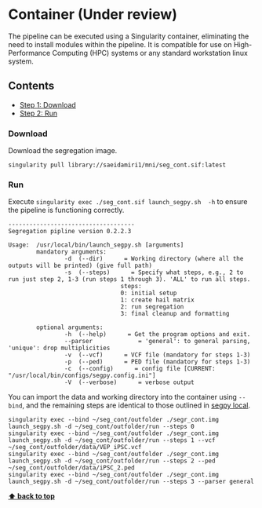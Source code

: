 # Container (Under review)
The pipeline can be executed using a Singularity container, eliminating the need to install modules within the pipeline. It is compatible for use on High-Performance Computing (HPC) systems or any standard workstation linux system. 

## Contents
-  [Step 1: Download](#download)
-  [Step 2: Run](#run)

### Download
Download the segregation image.

```
singularity pull library://saeidamiri1/mni/seg_cont.sif:latest
```

### Run
Execute ` singularity exec ./seg_cont.sif launch_segpy.sh  -h ` to ensure the pipeline is functioning correctly.

```
------------------------------------ 
Segregation pipline version 0.2.2.3 

Usage:  /usr/local/bin/launch_segpy.sh [arguments]
        mandatory arguments:
                -d  (--dir)      = Working directory (where all the outputs will be printed) (give full path) 
                -s  (--steps)      = Specify what steps, e.g., 2 to run just step 2, 1-3 (run steps 1 through 3). 'ALL' to run all steps.
                                steps:
                                0: initial setup
                                1: create hail matrix
                                2: run segregation
                                3: final cleanup and formatting

        optional arguments:
                -h  (--help)      = Get the program options and exit.
                --parser             = 'general': to general parsing, 'unique': drop multiplicities 
                -v  (--vcf)      = VCF file (mandatory for steps 1-3)
                -p  (--ped)      = PED file (mandatory for steps 1-3)
                -c  (--config)      = config file [CURRENT: "/usr/local/bin/configs/segpy.config.ini"]
                -V  (--verbose)      = verbose output

```
You can import the data and working directory into the container using `--bind`, and the remaining steps are identical to those outlined in [segpy local](./segpy_local).

```
singularity exec --bind ~/seg_cont/outfolder ./segr_cont.img launch_segpy.sh -d ~/seg_cont/outfolder/run --steps 0
singularity exec --bind ~/seg_cont/outfolder ./segr_cont.img launch_segpy.sh -d ~/seg_cont/outfolder/run --steps 1 --vcf ~/seg_cont/outfolder/data/VEP_iPSC.vcf
singularity exec --bind ~/seg_cont/outfolder ./segr_cont.img launch_segpy.sh -d ~/seg_cont/outfolder/run --steps 2 --ped ~/seg_cont/outfolder/data/iPSC_2.ped 
singularity exec --bind ~/seg_cont/outfolder ./segr_cont.img launch_segpy.sh -d ~/seg_cont/outfolder/run --steps 3 --parser general 
```

**[⬆ back to top](#contents)**
